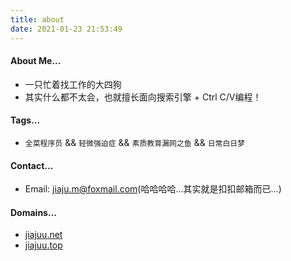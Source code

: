 ```yaml
---
title: about
date: 2021-01-23 21:53:49
---
```

#### About Me...  

- 一只忙着找工作的大四狗
- 其实什么都不太会，也就擅长面向搜索引擎 + Ctrl C/V编程！

#### Tags...

-  `全菜程序员`	&&	`轻微强迫症`	&&	`素质教育漏网之鱼`	&&	`日常白日梦`

#### Contact...

- Email: jiaju.m@foxmail.com(哈哈哈哈...其实就是扣扣邮箱而已...)

#### Domains...

- [jiajuu.net](https://jiajuu.net/)
- [jiajuu.top](https://jiajuu.top/)